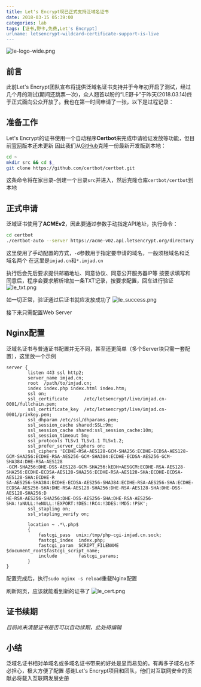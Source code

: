 ```yaml
---
title: Let's Encrypt现已正式支持泛域名证书
date: 2018-03-15 05:39:00
categories: lab
tags: [证书,野卡,免费,Let's Encrypt]
urlname: letsencrypt-wildcard-certificate-support-is-live
---
```

![le-logo-wide.png](https://img.imjad.cn/images/2018/03/15/le-logo-wide.png)

## 前言
此前Let's Encrypt团队宣布将提供泛域名证书支持并于今年初开启了测试，经过几个月的测试(期间还跳票一次)，众人翘首以盼的“LE野卡”于昨天(2018.03.14)终于正式面向公众开放了。我也在第一时间申请了一张，以下是过程记录：


## 准备工作
Let's Encrypt的证书使用一个自动程序**Certbot**来完成申请验证发放等功能，但目前[官网](https://certbot.eff.org/)版本还未更新
因此我们从[GitHub](https://github.com/certbot/certbot)克隆一份最新开发版到本地：
```bash
cd ~
mkdir src && cd $_
git clone https://github.com/certbot/certbot.git
```
这条命令将在家目录`~`创建一个目录`src`并进入，然后克隆仓库`certbot/certbot`到本地

## 正式申请
泛域证书使用了**ACMEv2**，因此要通过参数手动指定API地址，执行命令：
```bash
cd certbot
./certbot-auto --server https://acme-v02.api.letsencrypt.org/directory -d imjad.cn -d *.imjad.cn --manual --preferred-challenges dns-01 certonly
```
这里使用了手动配置的方式，`-d`参数用于指定要申请的域名，一般须根域名和泛域名两个
在这里是`imjad.cn`和`*.imjad.cn`

执行后会先后要求提供邮箱地址、同意协议、同意公开服务器IP等
按要求填写和同意后，程序会要求解析增加一条TXT记录，按要求配置，回车进行验证
![le_txt.png](https://img.imjad.cn/images/2018/03/15/le_txt.png)

如一切正常，验证通过后证书就应发放成功了
![le_success.png](https://img.imjad.cn/images/2018/03/15/le_success.png)

接下来只需配置Web Server

## Nginx配置
泛域名证书与普通证书配置并无不同，甚至还更简单（多个Server块只需一套配置），这里放一个示例
```nginx
server {
        listen 443 ssl http2;
        server_name imjad.cn;
        root  /path/to/imjad.cn;
        index index.php index.html index.htm;
        ssl on;
        ssl_certificate      /etc/letsencrypt/live/imjad.cn-0001/fullchain.pem;
        ssl_certificate_key  /etc/letsencrypt/live/imjad.cn-0001/privkey.pem;
        ssl_dhparam /etc/ssl/dhparams.pem;
        ssl_session_cache shared:SSL:9m;
        ssl_session_cache shared:ssl_session_cache:10m;
        ssl_session_timeout 5m;
        ssl_protocols TLSv1 TLSv1.1 TLSv1.2;
        ssl_prefer_server_ciphers on;
        ssl_ciphers 'ECDHE-RSA-AES128-GCM-SHA256:ECDHE-ECDSA-AES128-GCM-SHA256:ECDHE-RSA-AES256-GCM-SHA384:ECDHE-ECDSA-AES256-GCM-SHA384:DHE-RSA-AES128
-GCM-SHA256:DHE-DSS-AES128-GCM-SHA256:kEDH+AESGCM:ECDHE-RSA-AES128-SHA256:ECDHE-ECDSA-AES128-SHA256:ECDHE-RSA-AES128-SHA:ECDHE-ECDSA-AES128-SHA:ECDHE-R
SA-AES256-SHA384:ECDHE-ECDSA-AES256-SHA384:ECDHE-RSA-AES256-SHA:ECDHE-ECDSA-AES256-SHA:DHE-RSA-AES128-SHA256:DHE-RSA-AES128-SHA:DHE-DSS-AES128-SHA256:D
HE-RSA-AES256-SHA256:DHE-DSS-AES256-SHA:DHE-RSA-AES256-SHA:!aNULL:!eNULL:!EXPORT:!DES:!RC4:!3DES:!MD5:!PSK';
        ssl_stapling on;
        ssl_stapling_verify on;

        location ~ .*\.php$
        {
            fastcgi_pass  unix:/tmp/php-cgi-imjad.cn.sock;
            fastcgi_index  index.php;
            fastcgi_param  SCRIPT_FILENAME  $document_root$fastcgi_script_name;
            include        fastcgi_params;
        }
}
```
配置完成后，执行`sudo nginx -s reload`重载Nginx配置

刷新网页，应该就能看到新的证书了
![le_cert.png](https://img.imjad.cn/images/2018/03/15/le_cert.png)

## 证书续期
*目前尚未清楚证书是否可以自动续期，此处待编辑*

## 小结
泛域名证书相对单域名或多域名证书带来的好处是显而易见的。有再多子域名也不必担心，极大方便了配置
感谢Let's Encrypt项目和团队，他们对互联网安全的贡献必将载入互联网发展史册